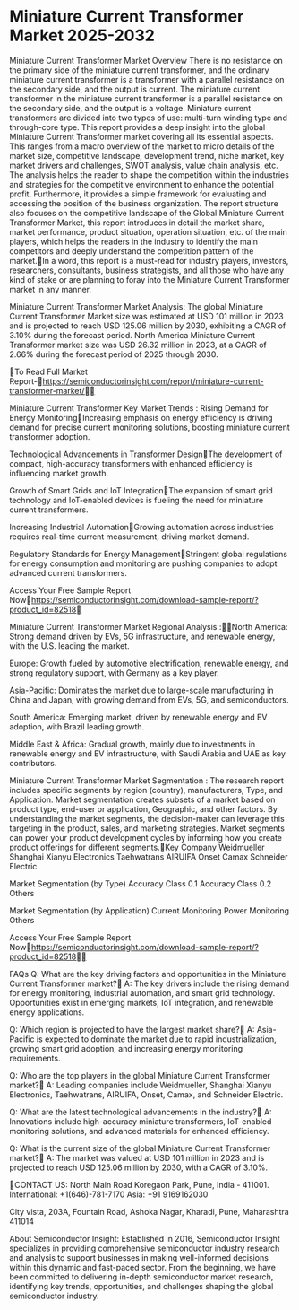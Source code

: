 <h1>Miniature Current Transformer Market 2025-2032</h1>

Miniature Current Transformer Market Overview
There is no resistance on the primary side of the miniature current transformer, and the ordinary miniature current transformer is a transformer with a parallel resistance on the secondary side, and the output is current. The miniature current transformer in the miniature current transformer is a parallel resistance on the secondary side, and the output is a voltage. Miniature current transformers are divided into two types of use: multi-turn winding type and through-core type.
This report provides a deep insight into the global Miniature Current Transformer market covering all its essential aspects. This ranges from a macro overview of the market to micro details of the market size, competitive landscape, development trend, niche market, key market drivers and challenges, SWOT analysis, value chain analysis, etc.
The analysis helps the reader to shape the competition within the industries and strategies for the competitive environment to enhance the potential profit. Furthermore, it provides a simple framework for evaluating and accessing the position of the business organization. The report structure also focuses on the competitive landscape of the Global Miniature Current Transformer Market, this report introduces in detail the market share, market performance, product situation, operation situation, etc. of the main players, which helps the readers in the industry to identify the main competitors and deeply understand the competition pattern of the market.In a word, this report is a must-read for industry players, investors, researchers, consultants, business strategists, and all those who have any kind of stake or are planning to foray into the Miniature Current Transformer market in any manner.

Miniature Current Transformer Market Analysis:
The global Miniature Current Transformer Market size was estimated at USD 101 million in 2023 and is projected to reach USD 125.06 million by 2030, exhibiting a CAGR of 3.10% during the forecast period.
North America Miniature Current Transformer market size was USD 26.32 million in 2023, at a CAGR of 2.66% during the forecast period of 2025 through 2030.

To Read Full Market Report-https://semiconductorinsight.com/report/miniature-current-transformer-market/
 
Miniature Current Transformer Key Market Trends  :
Rising Demand for Energy MonitoringIncreasing emphasis on energy efficiency is driving demand for precise current monitoring solutions, boosting miniature current transformer adoption.

Technological Advancements in Transformer DesignThe development of compact, high-accuracy transformers with enhanced efficiency is influencing market growth.

Growth of Smart Grids and IoT IntegrationThe expansion of smart grid technology and IoT-enabled devices is fueling the need for miniature current transformers.

Increasing Industrial AutomationGrowing automation across industries requires real-time current measurement, driving market demand.

Regulatory Standards for Energy ManagementStringent global regulations for energy consumption and monitoring are pushing companies to adopt advanced current transformers.

Access Your Free Sample Report Nowhttps://semiconductorinsight.com/download-sample-report/?product_id=82518

Miniature Current Transformer Market Regional Analysis 
:North America:
Strong demand driven by EVs, 5G infrastructure, and renewable energy, with the U.S. leading the market.

Europe:
Growth fueled by automotive electrification, renewable energy, and strong regulatory support, with Germany as a key player.

Asia-Pacific:
Dominates the market due to large-scale manufacturing in China and Japan, with growing demand from EVs, 5G, and semiconductors.

South America:
Emerging market, driven by renewable energy and EV adoption, with Brazil leading growth.

Middle East & Africa:
Gradual growth, mainly due to investments in renewable energy and EV infrastructure, with Saudi Arabia and UAE as key contributors.

Miniature Current Transformer Market Segmentation :
The research report includes specific segments by region (country), manufacturers, Type, and Application. Market segmentation creates subsets of a market based on product type, end-user or application, Geographic, and other factors. By understanding the market segments, the decision-maker can leverage this targeting in the product, sales, and marketing strategies. Market segments can power your product development cycles by informing how you create product offerings for different segments.Key Company
Weidmueller
Shanghai Xianyu Electronics
Taehwatrans
AIRUIFA
Onset
Camax
Schneider Electric

Market Segmentation (by Type)
Accuracy Class 0.1
Accuracy Class 0.2
Others

Market Segmentation (by Application)
Current Monitoring
Power Monitoring
Others

Access Your Free Sample Report Nowhttps://semiconductorinsight.com/download-sample-report/?product_id=82518

FAQs
Q: What are the key driving factors and opportunities in the Miniature Current Transformer market?
A: The key drivers include the rising demand for energy monitoring, industrial automation, and smart grid technology. Opportunities exist in emerging markets, IoT integration, and renewable energy applications.

Q: Which region is projected to have the largest market share?
A: Asia-Pacific is expected to dominate the market due to rapid industrialization, growing smart grid adoption, and increasing energy monitoring requirements.

Q: Who are the top players in the global Miniature Current Transformer market?
A: Leading companies include Weidmueller, Shanghai Xianyu Electronics, Taehwatrans, AIRUIFA, Onset, Camax, and Schneider Electric.

Q: What are the latest technological advancements in the industry?
A: Innovations include high-accuracy miniature transformers, IoT-enabled monitoring solutions, and advanced materials for enhanced efficiency.

Q: What is the current size of the global Miniature Current Transformer market?
A: The market was valued at USD 101 million in 2023 and is projected to reach USD 125.06 million by 2030, with a CAGR of 3.10%.

CONTACT US:
North Main Road Koregaon Park, Pune, India - 411001.
International: +1(646)-781-7170
Asia: +91 9169162030

City vista, 203A, Fountain Road, Ashoka Nagar, Kharadi, Pune, Maharashtra 411014

About Semiconductor Insight:
Established in 2016, Semiconductor Insight specializes in providing comprehensive semiconductor industry research and analysis to support businesses in making well-informed decisions within this dynamic and fast-paced sector. From the beginning, we have been committed to delivering in-depth semiconductor market research, identifying key trends, opportunities, and challenges shaping the global semiconductor industry. 
